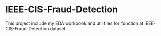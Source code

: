 # IEEE-CIS-Fraud-Detection

This project include my EDA workbook and util files for function at IEEE-CIS-Fraud-Detection dataset.
